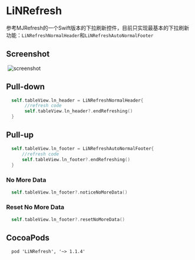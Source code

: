 # LiNRefresh
  参考MJRefresh的一个Swift版本的下拉刷新控件，目前只实现最基本的下拉刷新功能：`LiNRefreshNormalHeader`和`LiNRefreshAutoNormalFooter`
## Screenshot
  ![screenshot](https://github.com/onlylin/LiNRefresh/blob/master/screenshot.gif)
  
## Pull-down
```Swift N
  self.tableView.ln_header = LiNRefreshNormalHeader{
       //refresh code
       self.tableView.ln_header?.endRefreshing()
  }
```
## Pull-up
```Swift
  self.tableView.ln_footer = LiNRefreshAutoNormalFooter{
      //refresh code
      self.tableView.ln_footer?.endRefreshing()
  }
```

### No More Data
```Swift
  self.tableView.ln_footer?.noticeNoMoreData()
```

### Reset No More Data
```Swift
  self.tableView.ln_footer?.resetNoMoreData()
```

## CocoaPods
```Shell
  pod 'LiNRefresh', '~> 1.1.4'
```
